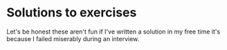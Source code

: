 # Solutions to exercises

Let's be honest these aren't fun if I've written a solution in my free time it's because I failed miserably during an
interview.